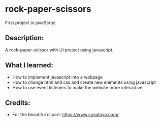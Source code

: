 # rock-paper-scissors
First project in javaScript

## Description:
A rock-paper-scissor with UI project using javascript.

## What I learned:
- How to implement javascript into a webpage
- How to change html and css and create new elements using javascript
- How to use event listeners to make the website more interactive

## Credits:
- For the beautiful clipart: https://www.irasutoya.com/